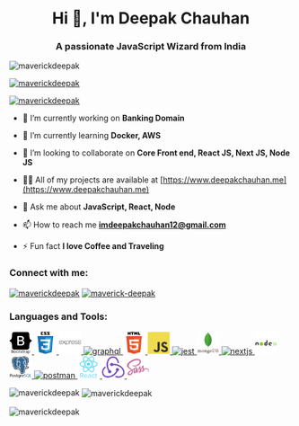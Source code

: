 <h1 align="center">Hi 👋, I'm Deepak Chauhan</h1>
<h3 align="center">A passionate JavaScript Wizard from India</h3>

<p align="left"> <img src="https://komarev.com/ghpvc/?username=maverickdeepak&label=Profile%20views&color=0e75b6&style=flat" alt="maverickdeepak" /> </p>

<p align="left"> <a href="https://github.com/ryo-ma/github-profile-trophy"><img src="https://github-profile-trophy.vercel.app/?username=maverickdeepak" alt="maverickdeepak" /></a> </p>

<p align="left"> <a href="https://twitter.com/maverickdeepak" target="blank"><img src="https://img.shields.io/twitter/follow/maverickdeepak?logo=twitter&style=for-the-badge" alt="maverickdeepak" /></a> </p>

- 🔭 I’m currently working on **Banking Domain**

- 🌱 I’m currently learning **Docker, AWS**

- 👯 I’m looking to collaborate on **Core Front end, React JS, Next JS, Node JS**

- 👨‍💻 All of my projects are available at [https://www.deepakchauhan.me](https://www.deepakchauhan.me)

- 💬 Ask me about **JavaScript, React, Node**

- 📫 How to reach me **imdeepakchauhan12@gmail.com**

- ⚡ Fun fact **I love Coffee and Traveling**

<h3 align="left">Connect with me:</h3>
<p align="left">
<a href="https://twitter.com/maverickdeepak" target="blank"><img align="center" src="https://raw.githubusercontent.com/rahuldkjain/github-profile-readme-generator/master/src/images/icons/Social/twitter.svg" alt="maverickdeepak" height="30" width="40" /></a>
<a href="https://linkedin.com/in/maverick-deepak" target="blank"><img align="center" src="https://raw.githubusercontent.com/rahuldkjain/github-profile-readme-generator/master/src/images/icons/Social/linked-in-alt.svg" alt="maverick-deepak" height="30" width="40" /></a>
</p>

<h3 align="left">Languages and Tools:</h3>
<p align="left"> <a href="https://getbootstrap.com" target="_blank" rel="noreferrer"> <img src="https://raw.githubusercontent.com/devicons/devicon/master/icons/bootstrap/bootstrap-plain-wordmark.svg" alt="bootstrap" width="40" height="40"/> </a> <a href="https://www.w3schools.com/css/" target="_blank" rel="noreferrer"> <img src="https://raw.githubusercontent.com/devicons/devicon/master/icons/css3/css3-original-wordmark.svg" alt="css3" width="40" height="40"/> </a> <a href="https://expressjs.com" target="_blank" rel="noreferrer"> <img src="https://raw.githubusercontent.com/devicons/devicon/master/icons/express/express-original-wordmark.svg" alt="express" width="40" height="40"/> </a> <a href="https://graphql.org" target="_blank" rel="noreferrer"> <img src="https://www.vectorlogo.zone/logos/graphql/graphql-icon.svg" alt="graphql" width="40" height="40"/> </a> <a href="https://www.w3.org/html/" target="_blank" rel="noreferrer"> <img src="https://raw.githubusercontent.com/devicons/devicon/master/icons/html5/html5-original-wordmark.svg" alt="html5" width="40" height="40"/> </a> <a href="https://developer.mozilla.org/en-US/docs/Web/JavaScript" target="_blank" rel="noreferrer"> <img src="https://raw.githubusercontent.com/devicons/devicon/master/icons/javascript/javascript-original.svg" alt="javascript" width="40" height="40"/> </a> <a href="https://jestjs.io" target="_blank" rel="noreferrer"> <img src="https://www.vectorlogo.zone/logos/jestjsio/jestjsio-icon.svg" alt="jest" width="40" height="40"/> </a> <a href="https://www.mongodb.com/" target="_blank" rel="noreferrer"> <img src="https://raw.githubusercontent.com/devicons/devicon/master/icons/mongodb/mongodb-original-wordmark.svg" alt="mongodb" width="40" height="40"/> </a> <a href="https://nextjs.org/" target="_blank" rel="noreferrer"> <img src="https://cdn.worldvectorlogo.com/logos/nextjs-2.svg" alt="nextjs" width="40" height="40"/> </a> <a href="https://nodejs.org" target="_blank" rel="noreferrer"> <img src="https://raw.githubusercontent.com/devicons/devicon/master/icons/nodejs/nodejs-original-wordmark.svg" alt="nodejs" width="40" height="40"/> </a> <a href="https://www.postgresql.org" target="_blank" rel="noreferrer"> <img src="https://raw.githubusercontent.com/devicons/devicon/master/icons/postgresql/postgresql-original-wordmark.svg" alt="postgresql" width="40" height="40"/> </a> <a href="https://postman.com" target="_blank" rel="noreferrer"> <img src="https://www.vectorlogo.zone/logos/getpostman/getpostman-icon.svg" alt="postman" width="40" height="40"/> </a> <a href="https://reactjs.org/" target="_blank" rel="noreferrer"> <img src="https://raw.githubusercontent.com/devicons/devicon/master/icons/react/react-original-wordmark.svg" alt="react" width="40" height="40"/> </a> <a href="https://redux.js.org" target="_blank" rel="noreferrer"> <img src="https://raw.githubusercontent.com/devicons/devicon/master/icons/redux/redux-original.svg" alt="redux" width="40" height="40"/> </a> <a href="https://sass-lang.com" target="_blank" rel="noreferrer"> <img src="https://raw.githubusercontent.com/devicons/devicon/master/icons/sass/sass-original.svg" alt="sass" width="40" height="40"/> </a> </p>

<p><img align="left" src="https://github-readme-stats.vercel.app/api/top-langs?username=maverickdeepak&show_icons=true&locale=en&layout=compact" alt="maverickdeepak" /></p>

<p>&nbsp;<img align="center" src="https://github-readme-stats.vercel.app/api?username=maverickdeepak&show_icons=true&locale=en" alt="maverickdeepak" /></p>

<p><img align="center" src="https://github-readme-streak-stats.herokuapp.com/?user=maverickdeepak&" alt="maverickdeepak" /></p>
